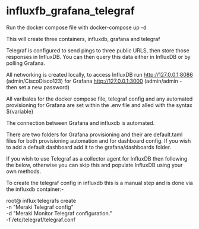 # influxfb_grafana_telegraf

Run the docker compose file with docker-compose up -d

This will create three containers, influxdb, grafana and telegraf

Telegraf is configured to send pings to three public URLS, then store those responses in InfluxDB. You can then query this data either in InfluxDB or by polling Grafana.

All networking is created locally, to access InfluxDB run http://127.0.0.1:8086 (admin/CiscoDisco123) for Grafana http://127.0.0.1:3000 (admin/admin - then set a new password)

All varibales for the docker compose file, telegraf config and any automated provisioning for Grafana are set within the .env file and alled with the syntax ${variable}

The connection between Grafana and influxdb is automated.

There are two folders for Grafana provisioning and their are default.taml files for both provisioning automation and for dashboard config. If you wish to add a default dashboard add it to the grafana/dashboards folder.
 

If you wish to use Telegraf as a collector agent for InfluxDB then following the below, otherwise you can skip this and populate InfluxDB using your own methods.

To create the telegraf config in influxdb this is a manual step and is done via the influxdb container:-

root@
influx telegrafs create \
  -n "Meraki Telegraf config" \
  -d "Meraki Monitor Telegraf configuration." \
  -f /etc/telegraf/telegraf.conf
  

 
